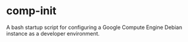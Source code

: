 # comp-init
A bash startup script for configuring a Google Compute Engine Debian instance as a developer environment.
